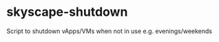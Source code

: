 skyscape-shutdown
=================

Script to shutdown vApps/VMs when not in use e.g. evenings/weekends

